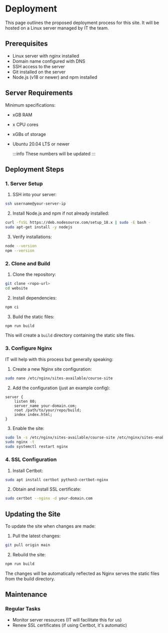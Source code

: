 # Deployment

This page outlines the proposed deployment process for this site. It will be hosted on a Linux server managed by IT the team.

## Prerequisites
- Linux server with nginx installed
- Domain name configured with DNS
- SSH access to the server
- Git installed on the server
- Node.js (v18 or newer) and npm installed

## Server Requirements
Minimum specifications:
- xGB RAM
- x CPU cores
- xGBs of storage
- Ubuntu 20.04 LTS or newer

    :::info
    These numbers will be updated
    :::

## Deployment Steps

### 1. Server Setup
1. SSH into your server:
```bash
ssh username@your-server-ip
```

2. Install Node.js and npm if not already installed:
```bash
curl -fsSL https://deb.nodesource.com/setup_18.x | sudo -E bash -
sudo apt-get install -y nodejs
```

3. Verify installations:
```bash
node --version
npm --version
```

### 2. Clone and Build

1. Clone the repository:
```bash
git clone <ropo-url>
cd website
```

2. Install dependencies:
```bash
npm ci
```

3. Build the static files:

```bash
npm run build
```

This will create a `build` directory containing the static site files.

### 3. Configure Nginx

IT will help with this process but generally speaking:

1. Create a new Nginx site configuration:
```bash
sudo nano /etc/nginx/sites-available/course-site
```

2. Add the configuration (just an example config):

```nginx
server {
    listen 80;
    server_name your-domain.com;
    root /path/to/your/repo/build;
    index index.html;
}
```

3. Enable the site:
```bash
sudo ln -s /etc/nginx/sites-available/course-site /etc/nginx/sites-enabled/
sudo nginx -t
sudo systemctl restart nginx
```

### 4. SSL Configuration

1. Install Certbot:
```bash
sudo apt install certbot python3-certbot-nginx
```

2. Obtain and install SSL certificate:
```bash
sudo certbot --nginx -d your-domain.com
```

## Updating the Site

To update the site when changes are made:

1. Pull the latest changes:

```bash
git pull origin main
```

2. Rebuild the site:

```bash
npm run build
```

The changes will be automatically reflected as Nginx serves the static files from the build directory.

## Maintenance

### Regular Tasks
- Monitor server resources (IT will facilitate this for us)
- Renew SSL certificates (if using Certbot, it's automatic)
